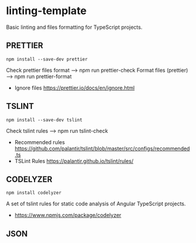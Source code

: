 # linting-template

Basic linting and files formatting for TypeScript projects.

## PRETTIER

```
npm install --save-dev prettier
```

Check prettier files format --> npm run prettier-check
Format files (prettier) --> npm run prettier-format

- Ignore files
  https://prettier.io/docs/en/ignore.html

## TSLINT

```
npm install --save-dev tslint
```

Check tslint rules --> npm run tslint-check

- Recommended rules
  https://github.com/palantir/tslint/blob/master/src/configs/recommended.ts
- TSLint Rules https://palantir.github.io/tslint/rules/

## CODELYZER

```
npm install codelyzer
```

A set of tslint rules for static code analysis of Angular TypeScript projects.

- https://www.npmjs.com/package/codelyzer

## JSON
